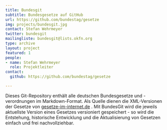 ```yaml
---
title: Bundesgit
subtitle: Bundesgesetze auf GitHub
url: https://github.com/bundestag/gesetze
img: projects/bundesgit.jpg
contact: Stefan Wehrmeyer
twitter: bundesgit
mailingliste: bundesgit@lists.okfn.org
type: archive
layout: project
featured: 1
people:
- name: Stefan Wehrmeyer
  role: Projektleiter
contact:
  github: https://github.com/bundestag/gesetze

---
```


Dieses Git-Repository enthält alle deutschen Bundesgesetze und -verordnungen im Markdown-Format. Als Quelle dienen die XML-Versionen der Gesetze von [gesetze-im-internet.de](http://www.gesetze-im-internet.de) . Mit BundesGit wird die jeweils aktuellste Version eines Gesetzes versioniert gespeichert - so wird die Entstehung, historische Entwicklung und die Aktualisierung von Gesetzen einfach und frei nachvollziehbar.
